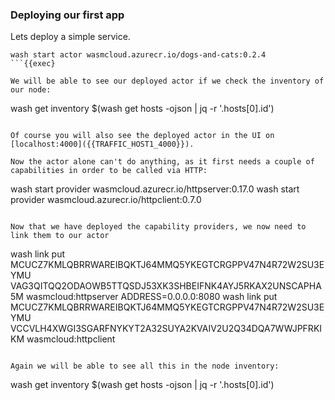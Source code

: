 ### Deploying our first app

Lets deploy a simple service.

```
wash start actor wasmcloud.azurecr.io/dogs-and-cats:0.2.4
```{{exec}

We will be able to see our deployed actor if we check the inventory of our node:

```
wash get inventory $(wash get hosts -ojson | jq -r '.hosts[0].id')
```{{exec}}

Of course you will also see the deployed actor in the UI on [localhost:4000]({{TRAFFIC_HOST1_4000}}).

Now the actor alone can't do anything, as it first needs a couple of capabilities in order to be called via HTTP:

```
wash start provider wasmcloud.azurecr.io/httpserver:0.17.0
wash start provider wasmcloud.azurecr.io/httpclient:0.7.0
```{{exec}}

Now that we have deployed the capability providers, we now need to link them to our actor

```
wash link put MCUCZ7KMLQBRRWAREIBQKTJ64MMQ5YKEGTCRGPPV47N4R72W2SU3EYMU VAG3QITQQ2ODAOWB5TTQSDJ53XK3SHBEIFNK4AYJ5RKAX2UNSCAPHA5M wasmcloud:httpserver ADDRESS=0.0.0.0:8080
wash link put MCUCZ7KMLQBRRWAREIBQKTJ64MMQ5YKEGTCRGPPV47N4R72W2SU3EYMU VCCVLH4XWGI3SGARFNYKYT2A32SUYA2KVAIV2U2Q34DQA7WWJPFRKIKM wasmcloud:httpclient
```{{exec}}

Again we will be able to see all this in the node inventory:

```
wash get inventory $(wash get hosts -ojson | jq -r '.hosts[0].id')
```{{exec}}
